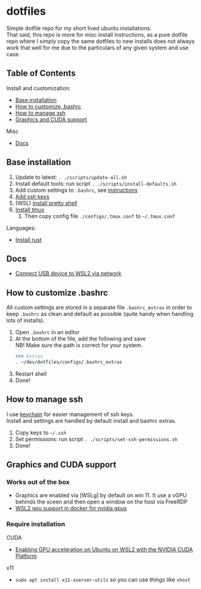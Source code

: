 # dotfiles

Simple dotfile repo for my short lived ubuntu installations.  
That said, this repo is more for misc install instructions, as a pure dotfile repo where I simply copy the same dotfiles to new installs does
not always work that well for me due to the particulars of any given system and use case.


## Table of Contents

Install and customization:
- [Base installation](#base-installation)
- [How to customize .bashrc](#how-to-customize-bashrc)
- [How to manage ssh](#how-to-manage-ssh)
- [Graphics and CUDA support](#graphics-and-cuda-support)

Misc
- [Docs](#docs)


## Base installation
1. Update to latest: `. ./scripts/update-all.sh`
1. Install default tools: run script `. ./scripts/install-defaults.sh`
1. Add custom settings to `.bashrc`, see [instructions](#how-to-customize-bashrc)
1. [Add ssh keys](#how-to-manage-ssh)
1. (WSL) [Install pretty shell](./oh-my-posh.md)
1. [Install tmux](./tmux.md)  
   1. Then copy config file `./configs/.tmux.conf` to `~/.tmux.conf`

Languages:
- [Install rust](./rust.md)


## Docs

- [Connect USB device to WSL2 via network](./wsl-usb.md#Connect-USB-device-to-WSL2-via-network)


## How to customize .bashrc

All custom settings are stored in a separate file `.bashrc_extras` in order to keep `.bashrc` as clean and default as possible (quite handy when handling lots of installs).

1. Open `.bashrc` in an editor
1. At the bottom of the file, add the following and save  
   NB! Make sure the path is correct for your system.
   ```sh
   ### Extras
   . ~/dev/dotfiles/configs/.bashrc_extras
   ```
1. Restart shell
1. Done!


## How to manage ssh

I use [keychain](https://www.funtoo.org/Funtoo:Keychain) for easier management of ssh keys.  
Install and settings are handled by default install and bashrc extras.

1. Copy keys to `~/.ssh`
1. Set permissions: run script `. ./scripts/set-ssh-permissions.sh`
1. Done!


## Graphics and CUDA support

### Works out of the box
- Graphics are enabled via [WSLg] by default on win 11. It use a vGPU behinds the sceen and then open a window on the host via FreeRDP
- [WSL2 gpu support in docker for nvidia gpus](https://www.docker.com/blog/wsl-2-gpu-support-for-docker-desktop-on-nvidia-gpus/)

### Require installation

CUDA
- [Enabling GPU acceleration on Ubuntu on WSL2 with the NVIDIA CUDA Platform](https://ubuntu.com/tutorials/enabling-gpu-acceleration-on-ubuntu-on-wsl2-with-the-nvidia-cuda-platform)

x11
- `sudo apt install x11-xserver-utils` so you can use things like `xhost`





